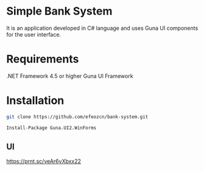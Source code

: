 # Simple Bank System

It is an application developed in C# language and uses Guna UI components for the user interface.

# Requirements

.NET Framework 4.5 or higher 
Guna UI Framework

# Installation

```bash 
git clone https://github.com/efeozcn/bank-system.git
```
```bash 
Install-Package Guna.UI2.WinForms
```

## UI

https://prnt.sc/veAr6yXbxx22

  
